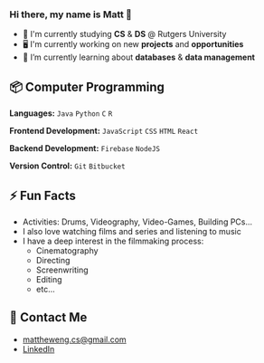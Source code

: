 ### Hi there, my name is Matt 👋
- 📖 I'm currently studying **CS** & **DS** @ Rutgers University
- 🖥 I'm currently working on new **projects** and **opportunities**
- 🌱 I’m currently learning about **databases** & **data management**

## 📦 Computer Programming
**Languages:** `Java` `Python` `C` `R`

**Frontend Development:** `JavaScript` `CSS` `HTML` `React`

**Backend Development:** `Firebase` `NodeJS`  

**Version Control:** `Git` `Bitbucket`

## ⚡ Fun Facts
- Activities: Drums, Videography, Video-Games, Building PCs...
- I also love watching films and series and listening to music
- I have a deep interest in the filmmaking process:
  - Cinematography
  - Directing
  - Screenwriting
  - Editing
  - etc...

## 📧 Contact Me
- mattheweng.cs@gmail.com
- [LinkedIn](https://www.linkedin.com/in/matthew-eng-23017524b/)
